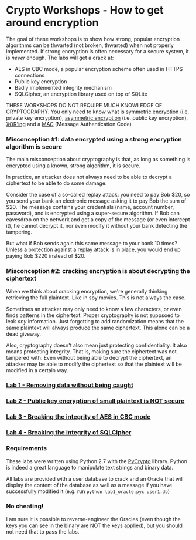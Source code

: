 # Crypto Workshops - How to get around encryption

The goal of these workshops is to show how strong, popular encryption algorithms can be thwarted (not broken, thwarted) when not properly implemented. If strong encryption is often necessary for a secure system, it is *never* enough. The labs will get a crack at:

- AES in CBC mode, a popular encryption scheme often used in HTTPS connections
- Public key encryption
- Badly implemented integrity mechanism
- SQLCipher, an encryption library used on top of SQLite

THESE WORKSHOPS DO NOT REQUIRE MUCH KNOWLEDGE OF CRYPTOGRAPHY. You only need to know what is [symmetric encryption](https://en.wikipedia.org/wiki/Symmetric-key_algorithm) (i.e. private key encryption), [asymmetric encryption](https://en.wikipedia.org/wiki/Public-key_cryptography) (i.e. public key encryption), [XOR'ing](https://en.wikipedia.org/wiki/Exclusive_or) and a [MAC](https://en.wikipedia.org/wiki/Message_authentication_code) (Message Authentication Code)


### Misconception #1: data encrypted using a strong encryption algorithm is secure

The main misconception about cryptography is that, as long as something is encrypted using a known, strong algorithm, it is secure.

In practice, an attacker does not always need to be able to decrypt a ciphertext to be able to do some damage.

Consider the case of a so-called replay attack: you need to pay Bob $20, so you send your bank an electronic message asking it to pay Bob the sum of $20. The message contains your credentials (name, account number, password), and is encrypted using a super-secure algorithm. If Bob can eavesdrop on the network and get a copy of the message (or even intercept it), he cannot decrypt it, nor even modify it without your bank detecting the tampering.

But what if Bob sends again this same message to your bank 10 times? Unless a protection against a replay attack is in place, you would end up paying Bob $220 instead of $20.


### Misconception #2: cracking encryption is about decrypting the ciphertext

When we think about cracking encryption, we're generally thinking retrieving the full plaintext. Like in spy movies. This is not always the case.

Sometimes an attacker may only need to know a few characters, or even finds patterns in the ciphertext. Proper cryptography is not suppsoed to leak *any* information. Just forgotting to add randomization means that the same plaintext will always produce the same ciphertext. This alone can be a dead giveway.

Also, cryptography doesn't also mean just protecting confidentiality. It also means protecting integrity. That is, making sure the ciphertext was not tampered with. Even without being able to decrypt the ciphertext, an attacker may be able to modify the ciphertext so that the plaintext will be modified in a certain way.

### [Lab 1 - Removing data without being caught](lab1/)
### [Lab 2 - Public key encryption of small plaintext is NOT secure](lab2/)
### [Lab 3 - Breaking the integrity of AES in CBC mode](lab3/)
### [Lab 4 - Breaking the integrity of SQLCipher](lab4/)


### Requirements

These labs were written using Python 2.7 with the [PyCrypto](https://www.dlitz.net/software/pycrypto/) library. Python is indeed a great language to manipulate text strings and binary data.

All labs are provided with a user database to crack and an Oracle that will display the content of the database as well as a message if you have successfully modified it (e.g. run `python lab1_oracle.pyc user1.db`)


### No cheating!

I am sure it is possible to reverse-engineer the Oracles (even though the keys you can see in the binary are NOT the keys applied), but you should not need that to pass the labs.
